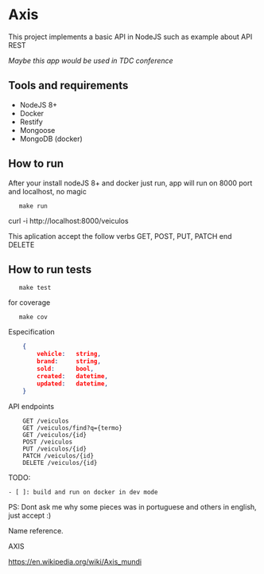 # Axis

This project implements a basic API in NodeJS such as example about API REST

*Maybe this app would be used in TDC conference*

## Tools and requirements
 * NodeJS 8+
 * Docker
 * Restify
 * Mongoose
 * MongoDB (docker)

 ## How to run

 After your install nodeJS 8+ and docker just run, app will run on 8000 port and localhost, no magic

 ```shell
    make run
```

curl -i http://localhost:8000/veiculos

This aplication accept the follow verbs GET, POST, PUT, PATCH end DELETE

## How to run tests

 ```shell
    make test
```

for coverage

 ```shell
    make cov
```


Especification

```json
    { 
        vehicle:   string,
        brand:     string,
        sold:      bool,
        created:   datetime,
        updated:   datetime, 
    }
```

API endpoints

```shell
    GET /veiculos
    GET /veiculos/find?q={termo}
    GET /veiculos/{id}
    POST /veiculos
    PUT /veiculos/{id}
    PATCH /veiculos/{id}
    DELETE /veiculos/{id}
```



TODO:

    - [ ]: build and run on docker in dev mode


PS: Dont ask me why some pieces was in portuguese and others in english, just accept :)

Name reference.

AXIS

https://en.wikipedia.org/wiki/Axis_mundi